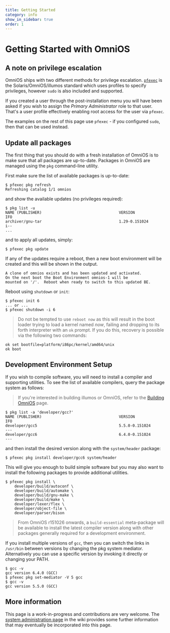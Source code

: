 ```yaml
---
title: Getting Started
category: info
show_in_sidebar: true
order: 1
---
```


# Getting Started with OmniOS

## A note on privilege escalation

OmniOS ships with two different methods for privilege escalation.
[`pfexec`](http://illumos.org/man/pfexec) is the Solaris/OmniOS/illumos
standard which uses profiles to specify privileges, however `sudo` is also
included and supported.

If you created a user through the post-installation menu you
will have been asked if you wish to assign the _Primary Administrator_ role
to that user. That's a user profile effectively enabling root access for
the user via `pfexec`.

The examples on the rest of this page use `pfexec` - if you configured
`sudo`, then that can be used instead.

## Update all packages

The first thing that you should do with a fresh installation of OmniOS is to
make sure that all packages are up-to-date. Packages in OmniOS are managed
using the `pkg` command-line utility.

First make sure the list of available packages is up-to-date:

```
$ pfexec pkg refresh
Refreshing catalog 1/1 omnios
```

and show the available updates (no privileges required):

```
$ pkg list -u
NAME (PUBLISHER)                                  VERSION                    IFO
archiver/gnu-tar                                  1.29-0.151024              i--
...
```

and to apply all updates, simply:

```
$ pfexec pkg update
```

If any of the updates require a reboot, then a new boot environment will be
created and this will be shown in the output.

```
A clone of omnios exists and has been updated and activated.
On the next boot the Boot Environment omnios-1 will be
mounted on '/'.  Reboot when ready to switch to this updated BE.
```

Reboot using `shutdown` or `init`:

```
$ pfexec init 6
... or ...
$ pfexec shutdown -i 6 
```

> Do not be tempted to use `reboot now` as this will result in the boot loader
> trying to load a kernel named _now_, failing and dropping to its forth
> interpreter with an `ok` prompt. If you do this, recovery is possible via
> the following two commands:
```
ok set bootfile=platform/i86pc/kernel/amd64/unix
ok boot
```

## Development Environment Setup

If you wish to compile software, you will need to install a compiler and
supporting utilities. To see the list of available compilers, query the
package system as follows:

> If you're interested in building illumos or OmniOS, refer to
> the [Building OmniOS](/dev/build_instructions.html) page.

```
$ pkg list -a 'developer/gcc?'
NAME (PUBLISHER)                                  VERSION                    IFO
developer/gcc5                                    5.5.0-0.151024             ---
developer/gcc6                                    6.4.0-0.151024             ---
```

and then install the desired version along with the `system/header` package:

```
$ pfexec pkg install developer/gcc6 system/header
```

This will give you enough to build simple software but you may also want to
install the following packages to provide additional utilities.

```
$ pfexec pkg install \
	developer/build/autoconf \
	developer/build/automake \
	developer/build/gnu-make \
	developer/build/make \
	developer/lexer/flex \
	developer/object-file \
	developer/parser/bison
```

> From OmniOS r151026 onwards, a `build-essential` meta-package will be
> available to install the latest compiler version along with other packages
> generally required for a development environment.

If you install multiple versions of `gcc`, then you can switch the links in
`/usr/bin` between versions by changing the pkg system mediator. Alternatively
you can use a specific version by invoking it directly or changing your PATH.

```
$ gcc -v
gcc version 6.4.0 (GCC)
$ pfexec pkg set-mediator -V 5 gcc
$ gcc -v
gcc version 5.5.0 (GCC)
```

## More information

This page is a work-in-progress and contributions are very welcome. The
[system administration page](http://wiki.omniosce.org/GeneralAdministration)
in the wiki provides some further information that may eventually be
incorporated into this page.

